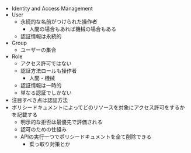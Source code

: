 - Identity and Access Management
- User
  - 永続的な名前がつけられた操作者
    - 人間の場合もあれば機械の場合もある
  - 認証情報は永続的
- Group
  - ユーザーの集合
- Role  
  - アクセス許可ではない
  - 認証方法ロールも操作者
    - 人間・機械
  - 認証情報は一時的
  - 単なる認証でしかない
- 注目すべき点は認証方法
- ポリシードキュメントによってどのリソースを対象にアクセス許可をするかを記載する
  - 明示的な拒否は最優先で評価される
  - 認可のための仕組み
  - APIの実行一つでポリシードキュメントを全て削除できる
    - 乗っ取り対策とか